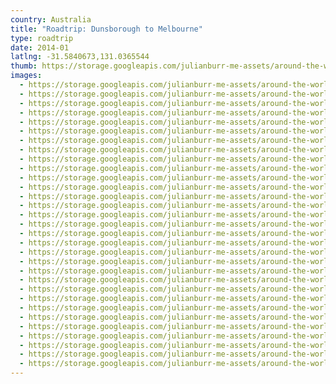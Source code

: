```yaml
---
country: Australia
title: "Roadtrip: Dunsborough to Melbourne"
type: roadtrip
date: 2014-01
latlng: -31.5840673,131.0365544
thumb: https://storage.googleapis.com/julianburr-me-assets/around-the-world/australia/roadtrip-dunsborough-melbourne/P1010377--thumb.JPG
images:
  - https://storage.googleapis.com/julianburr-me-assets/around-the-world/australia/roadtrip-dunsborough-melbourne/P1010877.JPG
  - https://storage.googleapis.com/julianburr-me-assets/around-the-world/australia/roadtrip-dunsborough-melbourne/P1010910.JPG
  - https://storage.googleapis.com/julianburr-me-assets/around-the-world/australia/roadtrip-dunsborough-melbourne/P1010939.JPG
  - https://storage.googleapis.com/julianburr-me-assets/around-the-world/australia/roadtrip-dunsborough-melbourne/P1010796.JPG
  - https://storage.googleapis.com/julianburr-me-assets/around-the-world/australia/roadtrip-dunsborough-melbourne/P1010752.JPG
  - https://storage.googleapis.com/julianburr-me-assets/around-the-world/australia/roadtrip-dunsborough-melbourne/P1010392.JPG
  - https://storage.googleapis.com/julianburr-me-assets/around-the-world/australia/roadtrip-dunsborough-melbourne/P1010064.JPG
  - https://storage.googleapis.com/julianburr-me-assets/around-the-world/australia/roadtrip-dunsborough-melbourne/P1010272.JPG
  - https://storage.googleapis.com/julianburr-me-assets/around-the-world/australia/roadtrip-dunsborough-melbourne/P1010189.JPG
  - https://storage.googleapis.com/julianburr-me-assets/around-the-world/australia/roadtrip-dunsborough-melbourne/P1010019.JPG
  - https://storage.googleapis.com/julianburr-me-assets/around-the-world/australia/roadtrip-dunsborough-melbourne/P1010275.JPG
  - https://storage.googleapis.com/julianburr-me-assets/around-the-world/australia/roadtrip-dunsborough-melbourne/P1010377.JPG
  - https://storage.googleapis.com/julianburr-me-assets/around-the-world/australia/roadtrip-dunsborough-melbourne/P1010059.JPG
  - https://storage.googleapis.com/julianburr-me-assets/around-the-world/australia/roadtrip-dunsborough-melbourne/P1010130.JPG
  - https://storage.googleapis.com/julianburr-me-assets/around-the-world/australia/roadtrip-dunsborough-melbourne/P1010008.JPG
  - https://storage.googleapis.com/julianburr-me-assets/around-the-world/australia/roadtrip-dunsborough-melbourne/P1010211.JPG
  - https://storage.googleapis.com/julianburr-me-assets/around-the-world/australia/roadtrip-dunsborough-melbourne/P1010285.JPG
  - https://storage.googleapis.com/julianburr-me-assets/around-the-world/australia/roadtrip-dunsborough-melbourne/P1010027.JPG
  - https://storage.googleapis.com/julianburr-me-assets/around-the-world/australia/roadtrip-dunsborough-melbourne/P1010127.JPG
  - https://storage.googleapis.com/julianburr-me-assets/around-the-world/australia/roadtrip-dunsborough-melbourne/P1000916.JPG
  - https://storage.googleapis.com/julianburr-me-assets/around-the-world/australia/roadtrip-dunsborough-melbourne/P1000952.JPG
  - https://storage.googleapis.com/julianburr-me-assets/around-the-world/australia/roadtrip-dunsborough-melbourne/P1010124.JPG
  - https://storage.googleapis.com/julianburr-me-assets/around-the-world/australia/roadtrip-dunsborough-melbourne/P1000993.JPG
  - https://storage.googleapis.com/julianburr-me-assets/around-the-world/australia/roadtrip-dunsborough-melbourne/P1000933.JPG
  - https://storage.googleapis.com/julianburr-me-assets/around-the-world/australia/roadtrip-dunsborough-melbourne/P1000940.JPG
  - https://storage.googleapis.com/julianburr-me-assets/around-the-world/australia/roadtrip-dunsborough-melbourne/P1010010.JPG
  - https://storage.googleapis.com/julianburr-me-assets/around-the-world/australia/roadtrip-dunsborough-melbourne/P1010066.JPG
  - https://storage.googleapis.com/julianburr-me-assets/around-the-world/australia/roadtrip-dunsborough-melbourne/P1000928.JPG
  - https://storage.googleapis.com/julianburr-me-assets/around-the-world/australia/roadtrip-dunsborough-melbourne/P1000958.JPG
  - https://storage.googleapis.com/julianburr-me-assets/around-the-world/australia/roadtrip-dunsborough-melbourne/P1000974.JPG
  - https://storage.googleapis.com/julianburr-me-assets/around-the-world/australia/roadtrip-dunsborough-melbourne/P1000924.JPG
---
```

